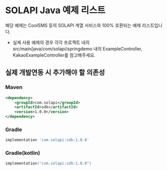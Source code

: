 # SOLAPI Java 예제 리스트

해당 예제는 CoolSMS 등의 SOLAPI 계열 서비스와 100% 호환되는 예제 리스트입니다.  

* 실제 사용 예제의 경우 각각 프로젝트 내의 src/main/java/com/solapi/springdemo 내의 ExampleController, KakaoExampleController를 참고해주세요.

## 실제 개발연동 시 추가해야 할 의존성  

### Maven
```xml
<dependency>
    <groupId>com.solapi</groupId>
    <artifactId>sdk</artifactId>
    <version>1.0.0</version>
</dependency>
```

### Gradle
```groovy
implementation 'com.solapi:sdk:1.0.0'
```

### Gradle(kotlin)
```kotlin
implementation("com.solapi:sdk:1.0.0")
```
